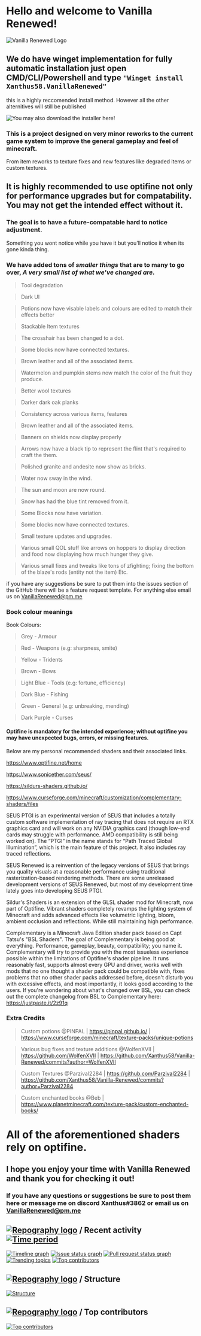 
# Hello and welcome to Vanilla Renewed! 

![Vanilla Renewed Logo](https://user-images.githubusercontent.com/66909997/139557610-8005dc86-4a37-46fd-8544-320ee78941a4.png)

## We do have winget implementation for fully automatic installation just open CMD/CLI/Powershell and type `"Winget install Xanthus58.VanillaRenewed"`
this is a highly reccomended install method. However all the other alternitives will still be published

![You may also download the installer here!](https://github.com/Xanthus58/Vanilla-Renewed/releases)

### This is a project designed on very minor reworks to the current game system to improve the general gameplay and feel of minecraft.
From item reworks to texture fixes and new features like degraded items or custom textures.

## It is highly recommended to use optifine not only for performance upgrades but for compatability. You may not get the intended effect without it.

### The goal is to have a future-compatable hard to notice adjustment. 
Something you wont notice while you have it but you'll notice it when its gone kinda thing. 

### We have added tons of *smaller things* that are to many to go over, *A very small list of what we've changed are.*
>Tool degradation

>Dark UI

>Potions now have visable labels and colours are edited to match their effects better

>Stackable Item textures

>The crosshair has been changed to a dot.

>Some blocks now have connected textures.

>Brown leather and all of the associated items.

>Watermelon and pumpkin stems now match the color of the fruit they produce.

>Better wool textures

>Darker dark oak planks

>Consistency across various items, features

>Brown leather and all of the associated items.

>Banners on shields now display properly

>Arrows now have a black tip to represent the flint that's required to craft the them.

>Polished granite and andesite now show as bricks. 

>Water now sway in the wind.

>The sun and moon are now round.

>Snow has had the blue tint removed from it.

>Some Blocks now have variation.

>Some blocks now have connected textures.

>Small texture updates and upgrades.

>Various small QOL stuff like arrows on hoppers to display direction and food now displaying how much hunger they give.

>Various small fixes and tweaks like tons of zfighting; fixing the bottom of the blaze's rods (entity not the item) Etc.

if you have any suggestions be sure to put them into the issues section of the GitHub there will be a feature request template. For anything else email us on VanillaRenewed@pm.me
### Book colour meanings
Book Colours:
>Grey - Armour

>Red - Weapons (e.g: sharpness, smite)

>Yellow - Tridents

>Brown - Bows

>Light Blue - Tools (e.g: fortune, efficiency)

>Dark Blue - Fishing

>Green - General (e.g: unbreaking, mending)

>Dark Purple - Curses
#### Optifine is mandatory for the intended experience; without optifine you may have unexpected bugs, errors, or missing features.

Below are my personal recommended shaders and their associated links.

https://www.optifine.net/home

https://www.sonicether.com/seus/

https://sildurs-shaders.github.io/

https://www.curseforge.com/minecraft/customization/complementary-shaders/files

SEUS PTGI is an experimental version of SEUS that includes a totally custom software implementation of ray tracing that does not require an RTX graphics card and will work on any NVIDIA graphics card (though low-end cards may struggle with performance. AMD compatibility is still being worked on). The “PTGI” in the name stands for “Path Traced Global Illumination”, which is the main feature of this project. It also includes ray traced reflections.

SEUS Renewed is a reinvention of the legacy versions of SEUS that brings you quality visuals at a reasonable performance using traditional rasterization-based rendering methods. There are some unreleased development versions of SEUS Renewed, but most of my development time lately goes into developing SEUS PTGI.

Sildur's Shaders is an extension of the GLSL shader mod for Minecraft, now part of Optifine.
Vibrant shaders completely revamps the lighting system of Minecraft and adds advanced effects like volumetric lighting, bloom, ambient occlusion and reflections. While still maintaining high performance.

Complementary is a Minecraft Java Edition shader pack based on Capt Tatsu's "BSL Shaders". The goal of Complementary is being good at everything. Performance, gameplay, beauty, compatibility; you name it. Complementary will try to provide you with the most issueless experience possible within the limitations of Optifine's shader pipeline. It runs reasonably fast, supports almost every GPU and driver, works well with mods that no one thought a shader pack could be compatible with, fixes problems that no other shader packs addressed before, doesn't disturb you with excessive effects, and most importantly, it looks good according to the users. If you're wondering about what's changed over BSL, you can check out the complete changelog from BSL to Complementary here: https://justpaste.it/2z91q

### Extra Credits
>Custom potions @PINPAL | https://pinpal.github.io/ | https://www.curseforge.com/minecraft/texture-packs/unique-potions

>Various bug fixes and texture additions @WolfenXVII | https://github.com/WolfenXVII | https://github.com/Xanthus58/Vanilla-Renewed/commits?author=WolfenXVII

>Custom Textures @Parzival2284 | https://github.com/Parzival2284 | https://github.com/Xanthus58/Vanilla-Renewed/commits?author=Parzival2284

>Custom enchanted books @Beb | https://www.planetminecraft.com/texture-pack/custom-enchanted-books/

# All of the aforementioned shaders rely on optifine.


## I hope you enjoy your time with Vanilla Renewed and thank you for checking it out! 
### If you have any questions or suggestions be sure to post them here or message me on discord Xanthus#3862 or email us on VanillaRenewed@pm.me

## [![Repography logo](https://images.repography.com/logo.svg)](https://repography.com) / Recent activity [![Time period](https://images.repography.com/26781744/Xanthus58/Vanilla-Renewed/recent-activity/7ab8037cddf89f9b375908abd7f3e138_badge.svg)](https://repography.com)
[![Timeline graph](https://images.repography.com/26781744/Xanthus58/Vanilla-Renewed/recent-activity/7ab8037cddf89f9b375908abd7f3e138_timeline.svg)](https://github.com/Xanthus58/Vanilla-Renewed/commits)
[![Issue status graph](https://images.repography.com/26781744/Xanthus58/Vanilla-Renewed/recent-activity/7ab8037cddf89f9b375908abd7f3e138_issues.svg)](https://github.com/Xanthus58/Vanilla-Renewed/issues)
[![Pull request status graph](https://images.repography.com/26781744/Xanthus58/Vanilla-Renewed/recent-activity/7ab8037cddf89f9b375908abd7f3e138_prs.svg)](https://github.com/Xanthus58/Vanilla-Renewed/pulls)
[![Trending topics](https://images.repography.com/26781744/Xanthus58/Vanilla-Renewed/recent-activity/7ab8037cddf89f9b375908abd7f3e138_words.svg)](https://github.com/Xanthus58/Vanilla-Renewed/commits)
[![Top contributors](https://images.repography.com/26781744/Xanthus58/Vanilla-Renewed/recent-activity/7ab8037cddf89f9b375908abd7f3e138_users.svg)](https://github.com/Xanthus58/Vanilla-Renewed/graphs/contributors)


## [![Repography logo](https://images.repography.com/logo.svg)](https://repography.com) / Structure
[![Structure](https://images.repography.com/26781744/Xanthus58/Vanilla-Renewed/structure/d5e298e7922d1740ce97954ff6f57e75_table.svg)](https://github.com/Xanthus58/Vanilla-Renewed)


## [![Repography logo](https://images.repography.com/logo.svg)](https://repography.com) / Top contributors
[![Top contributors](https://images.repography.com/26781744/Xanthus58/Vanilla-Renewed/top-contributors/7ab8037cddf89f9b375908abd7f3e138_table.svg)](https://github.com/Xanthus58/Vanilla-Renewed/graphs/contributors)

